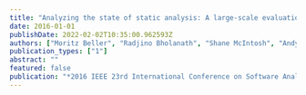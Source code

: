```yaml
---
title: "Analyzing the state of static analysis: A large-scale evaluation in open source software"
date: 2016-01-01
publishDate: 2022-02-02T10:35:00.962593Z
authors: ["Moritz Beller", "Radjino Bholanath", "Shane McIntosh", "Andy Zaidman"]
publication_types: ["1"]
abstract: ""
featured: false
publication: "*2016 IEEE 23rd International Conference on Software Analysis, Evolution, and Reengineering (SANER)*"
---
```



